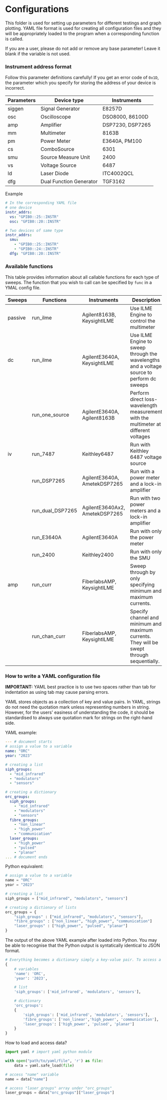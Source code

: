 # Configurations

This folder is used for setting up parameters for different testings and graph plotting. YAML file format is used for creating all configuration files and they will be appropriately loaded to the program when a corresponding function is called.

If you are a user, please do not add or remove any base parameter! Leave it blank if the variable is not used.

### Instrument address format

Follow this parameter definitions carefully! If you get an error code of `0x1D`, the parameter which you specify for storing the address of your device is incorrect.

| Parameters  | Device type         | Instruments       |
| ----------- | ------------------- | ----------------- |
| siggen | Signal Generator         | E8257D
| osc    | Oscilloscope             | DSO8000, 86100D
| amp    | Amplifier                | DSP7230, DSP7265
| mm     | Multimeter               | 8163B
| pm     | Power Meter              | E3640A, PM100
| cs     | ComboSource              | 6301
| smu    | Source Measure Unit      | 2400
| vs     | Voltage Source           | 6487
| ld     | Laser Diode              | ITC4002QCL
| dfg    | Dual Function Generator  | TGF3162

Example
```yaml
# In the corresponding YAML file
# one device
instr_addrs:
  vs: "GPIB0::25::INSTR"
  osc: "GPIB0::20::INSTR"

# Two devices of same type
instr_addrs:
  smu: 
    - "GPIB0::25::INSTR"
    - "GPIB0::24::INSTR"
  dfg: "GPIB0::20::INSTR"
```
### Available functions

This table provides information about all callable functions for each type of sweeps. The function that you wish to call can be specified by `func` in a YMAL config file.

| Sweeps      | Functions      | Instruments | Description |
| ----------- | -------------- | ----------- | ----------- |
| passive     | run_ilme       | Agilent8163B, KeysightILME | Use ILME Engine to control the multimeter |
| dc          | run_ilme       | AgilentE3640A, KeysightILME | Use ILME Engine to sweep through the wavelengths and a voltage source to perform dc sweeps|
|             | run_one_source | AgilentE3640A, Agilent8163B | Perform direct loss-wavelength measurement with the multimeter at different voltages |
| iv          | run_7487       | Keithley6487 | Run with Keithley 6487 voltage source |
|             | run_DSP7265    | AgilentE3640A, AmetekDSP7265 | Run with a power meter and a lock-in amplifier |
|             | run_dual_DSP7265 | AgilentE3640Ax2, AmetekDSP7265 | Run with two power meters and a lock-in amplifier
|             | run_E3640A | AgilentE3640A | Run with only the power meter |
|             | run_2400   | Keithley2400  | Run with only the SMU
| amp         | run_curr | FiberlabsAMP, KeysightILME | Sweep through by only specifying minimum and maximum currents. |
|             | run_chan_curr | FiberlabsAMP, KeysightILME | Specify channel and minimum and maximum currents. They will be swept through sequentially. |


### How to write a YAML configuration file
**IMPORTANT:** YAML best practice is to use two spaces rather than tab for indentation as using tab may cause parsing errors.

YAML stores objects as a collection of key and value pairs. In YAML, strings do not need the quotation mark unless representing numbers in string. However, for the users' easiness of understanding the code, it should be standardised to always use quotation mark for strings on the right-hand side.

YAML example:
```yaml
--- # document starts
# assign a value to a variable 
name: "ORC"
year: "2023"

# creating a list
siph_groups:
  - "mid_infrared"
  - "modulators"
  - "sensors"

# creating a dictionary
orc_groups:
  siph_groups: 
    - "mid_infrared"
    - "modulators"
    - "sensors"
  fibre_groups:
    - "non_linear"
    - "high_power"
    - "communication"
  laser_groups:
    - "high_power"
    - "pulsed"
    - "planar"
... # document ends
```

Python equivalent:
```python
# assign a value to a variable 
name = "ORC"
year = "2023"

# creating a list
siph_groups = ["mid_infrared", "modulators", "sensors"]

# creating a dictionary of lists
orc_groups = {
    "siph_groups" : ["mid_infrared", "modulators", "sensors"],
    "fibre_groups" : ["non_linear", "high_power", "communication"]
    "laser_groups" : ["high_power", "pulsed", "planar"]
}
```

The output of the above YAML example after loaded into Python. You may be able to recognise that the Python output is syntatically identical to JSON format.
```python
# Everything becomes a dictionary simply a key-value pair. To access a value, simply types in the correct key.
{
    # variables
    'name': 'ORC', 
    'year': '2023', 

    # list
    'siph_groups': ['mid_infrared', 'modulators', 'sensors'], 

    # dictionary
    'orc_groups': 
    {
        'siph_groups': ['mid_infrared', 'modulators', 'sensors'], 
        'fibre_groups': ['non_linear','high_power', 'communication'], 
        'laser_groups': ['high_power', 'pulsed', 'planar']
    }
}
```

How to load and access data?
```python
import yaml # import yaml python module

with open("path/to/yaml/file", 'r') as file:
    data = yaml.safe_load(file)

# access "name" variable
name = data["name"]

# access "laser_groups" array under "orc_groups"
laser_groups = data["orc_groups"]["laser_groups"]
```